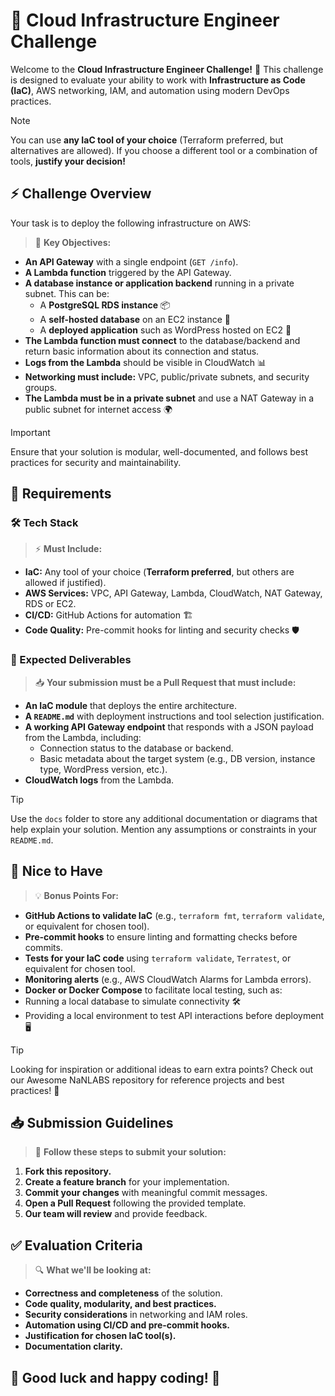# 🚀 Cloud Infrastructure Engineer Challenge

Welcome to the **Cloud Infrastructure Engineer Challenge!** 🎉 This challenge is designed to evaluate your ability to work with **Infrastructure as Code (IaC)**, AWS networking, IAM, and automation using modern DevOps practices.

> [!NOTE]
> You can use **any IaC tool of your choice** (Terraform preferred, but alternatives are allowed). If you choose a different tool or a combination of tools, **justify your decision!**

## ⚡ Challenge Overview

Your task is to deploy the following infrastructure on AWS:

> 🎯 **Key Objectives:**

- **An API Gateway** with a single endpoint (`GET /info`).
- **A Lambda function** triggered by the API Gateway.
- **A database instance or application backend** running in a private subnet. This can be:
  - A **PostgreSQL RDS instance** 📦
  - A **self-hosted database** on an EC2 instance 🔗
  - A **deployed application** such as WordPress hosted on EC2 🎨
- **The Lambda function must connect** to the database/backend and return basic information about its connection and status.
- **Logs from the Lambda** should be visible in CloudWatch 📊
- **Networking must include:** VPC, public/private subnets, and security groups.
- **The Lambda must be in a private subnet** and use a NAT Gateway in a public subnet for internet access 🌍

> [!IMPORTANT]
> Ensure that your solution is modular, well-documented, and follows best practices for security and maintainability.

## 📌 Requirements

### 🛠 Tech Stack

> ⚡ **Must Include:**

- **IaC:** Any tool of your choice (**Terraform preferred**, but others are allowed if justified).
- **AWS Services:** VPC, API Gateway, Lambda, CloudWatch, NAT Gateway, RDS or EC2.
- **CI/CD:** GitHub Actions for automation 🏗
- **Code Quality:** Pre-commit hooks for linting and security checks 🛡

### 📄 Expected Deliverables

> 📥 **Your submission must be a Pull Request that must include:**

- **An IaC module** that deploys the entire architecture.
- **A `README.md`** with deployment instructions and tool selection justification.
- **A working API Gateway endpoint** that responds with a JSON payload from the Lambda, including:
  - Connection status to the database or backend.
  - Basic metadata about the target system (e.g., DB version, instance type, WordPress version, etc.).
- **CloudWatch logs** from the Lambda.

> [!TIP]
> Use the `docs` folder to store any additional documentation or diagrams that help explain your solution.
> Mention any assumptions or constraints in your `README.md`.

## 🌟 Nice to Have

> 💡 **Bonus Points For:**

- **GitHub Actions to validate IaC** (e.g., `terraform fmt`, `terraform validate`, or equivalent for chosen tool).
- **Pre-commit hooks** to ensure linting and formatting checks before commits.
- **Tests for your IaC code** using `terraform validate`, `Terratest`, or equivalent for chosen tool.
- **Monitoring alerts** (e.g., AWS CloudWatch Alarms for Lambda errors).
- **Docker or Docker Compose** to facilitate local testing, such as:
- Running a local database to simulate connectivity 🛠
- Providing a local environment to test API interactions before deployment 🖥

> [!TIP]
> Looking for inspiration or additional ideas to earn extra points? Check out our Awesome NaNLABS repository for reference projects and best practices! 🚀

## 📥 Submission Guidelines

> 📌 **Follow these steps to submit your solution:**

1. **Fork this repository.**
2. **Create a feature branch** for your implementation.
3. **Commit your changes** with meaningful commit messages.
4. **Open a Pull Request** following the provided template.
5. **Our team will review** and provide feedback.

## ✅ Evaluation Criteria

> 🔍 **What we'll be looking at:**

- **Correctness and completeness** of the solution.
- **Code quality, modularity, and best practices.**
- **Security considerations** in networking and IAM roles.
- **Automation using CI/CD and pre-commit hooks.**
- **Justification for chosen IaC tool(s).**
- **Documentation clarity.**

## 🎯 **Good luck and happy coding!** 🚀
